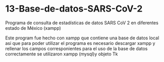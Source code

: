 # 13-Base-de-datos-SARS-CoV-2
Programa de consulta de estadísticas de datos SARS CoV 2 en diferentes estado de México (xampp)

Este program fue hecho con xampp que contiene una base de datos local asi que para poder utilizar el programa
es necesario descargar xampp y rellenar los campos corresponientes para el uso de la base de datos correctamente
se utilizaron xampp (mysql)y objeto Tk
